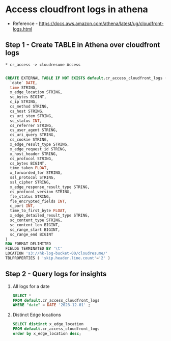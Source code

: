 # Access cloudfront logs in athena

 - Reference - https://docs.aws.amazon.com/athena/latest/ug/cloudfront-logs.html

## Step 1 - Create TABLE in Athena over cloudfront logs 
    * cr_access -> cloudresume Access

```sql

CREATE EXTERNAL TABLE IF NOT EXISTS default.cr_access_cloudfront_logs (
  `date` DATE,
  time STRING,
  x_edge_location STRING,
  sc_bytes BIGINT,
  c_ip STRING,
  cs_method STRING,
  cs_host STRING,
  cs_uri_stem STRING,
  sc_status INT,
  cs_referrer STRING,
  cs_user_agent STRING,
  cs_uri_query STRING,
  cs_cookie STRING,
  x_edge_result_type STRING,
  x_edge_request_id STRING,
  x_host_header STRING,
  cs_protocol STRING,
  cs_bytes BIGINT,
  time_taken FLOAT,
  x_forwarded_for STRING,
  ssl_protocol STRING,
  ssl_cipher STRING,
  x_edge_response_result_type STRING,
  cs_protocol_version STRING,
  fle_status STRING,
  fle_encrypted_fields INT,
  c_port INT,
  time_to_first_byte FLOAT,
  x_edge_detailed_result_type STRING,
  sc_content_type STRING,
  sc_content_len BIGINT,
  sc_range_start BIGINT,
  sc_range_end BIGINT
)
ROW FORMAT DELIMITED 
FIELDS TERMINATED BY '\t'
LOCATION 's3://hk-log-bucket-00/cloudresume/'
TBLPROPERTIES ( 'skip.header.line.count'='2' )

```



## Step 2 - Query logs for insights 

1. All logs for a date 

     ```sql
     SELECT * 
     FROM default.cr_access_cloudfront_logs 
     WHERE "date" = DATE '2023-12-01' ;
     ```

2. Distinct Edge locations

    ```sql
    SELECT distinct x_edge_location 
    FROM default.cr_access_cloudfront_logs 
    order by x_edge_location desc;
    ```
